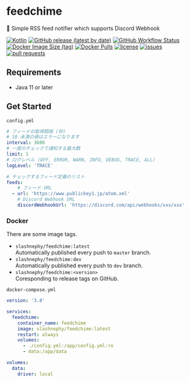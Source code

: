 # feedchime
🔔 Simple RSS feed notifier which supports Discord Webhook

[![Kotlin](https://img.shields.io/badge/Kotlin-1.4.30-blue)](https://kotlinlang.org)
[![GitHub release (latest by date)](https://img.shields.io/github/v/release/SlashNephy/feedchime)](https://github.com/SlashNephy/feedchime/releases)
[![GitHub Workflow Status](https://img.shields.io/github/workflow/status/SlashNephy/feedchime/Docker)](https://hub.docker.com/r/slashnephy/feedchime)
[![Docker Image Size (tag)](https://img.shields.io/docker/image-size/slashnephy/feedchime/latest)](https://hub.docker.com/r/slashnephy/feedchime)
[![Docker Pulls](https://img.shields.io/docker/pulls/slashnephy/feedchime)](https://hub.docker.com/r/slashnephy/feedchime)
[![license](https://img.shields.io/github/license/SlashNephy/feedchime)](https://github.com/SlashNephy/feedchime/blob/master/LICENSE)
[![issues](https://img.shields.io/github/issues/SlashNephy/feedchime)](https://github.com/SlashNephy/feedchime/issues)
[![pull requests](https://img.shields.io/github/issues-pr/SlashNephy/feedchime)](https://github.com/SlashNephy/feedchime/pulls)

## Requirements

- Java 11 or later

## Get Started

`config.yml`

```yaml
# フィードの取得間隔 (秒)
# 10 未満の値はエラーになります
interval: 3600
# 一度のチェックで通知する最大数
limit: 1
# ログレベル (OFF, ERROR, WARN, INFO, DEBUG, TRACE, ALL)
logLevel: 'TRACE'

# チェックするフィード定義のリスト
feeds:
    # フィード URL
  - url: 'https://www.publickey1.jp/atom.xml'
    # Discord Webhook URL
    discordWebhookUrl: 'https://discord.com/api/webhooks/xxx/xxx'
```

### Docker

There are some image tags.

- `slashnephy/feedchime:latest`  
  Automatically published every push to `master` branch.
- `slashnephy/feedchime:dev`  
  Automatically published every push to `dev` branch.
- `slashnephy/feedchime:<version>`  
  Coresponding to release tags on GitHub.

`docker-compose.yml`

```yaml
version: '3.8'

services:
  feedchime:
    container_name: feedchime
    image: slashnephy/feedchime:latest
    restart: always
    volumes:
      - ./config.yml:/app/config.yml:ro
      - data:/app/data

volumes:
  data:
    driver: local
```
